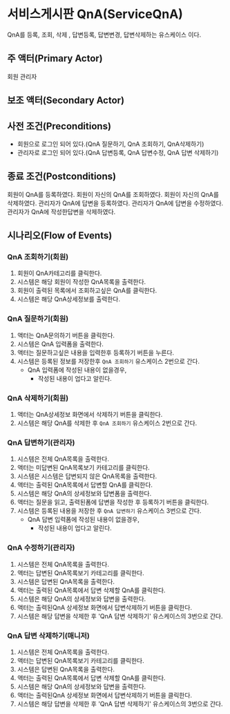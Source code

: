 # 서비스게시판 QnA(ServiceQnA)
QnA를 등록, 조회, 삭제 , 답변등록, 답변변경, 답변삭제하는 유스케이스 이다.

## 주 액터(Primary Actor)
회원
관리자

## 보조 액터(Secondary Actor)

## 사전 조건(Preconditions)
- 회원으로 로그인 되어 있다.(QnA 질문하기, QnA 조회하기, QnA삭제하기)
- 관리자로 로그인 되어 있다.(QnA 답변등록, QnA 답변수정, QnA 답변 삭제하기)

## 종료 조건(Postconditions)
회원이 QnA를 등록하였다.
회원이 자신의 QnA를 조회하였다.
회원이 자신의 QnA를 삭제하였다.
관리자가 QnA에 답변을 등록하였다.
관리자가 QnA에 답변을 수정하였다.
관리자가 QnA에 작성한답변을 삭제하였다.

## 시나리오(Flow of Events)

### QnA 조회하기(회원)

1. 회원이 QnA카테고리를 클릭한다.
2. 시스템은 해당 회원이 작성한 QnA목록을 출력한다.
3. 회원이 출력된 목록에서 조회하고싶은 QnA를 클릭한다.
4. 시스템은 해당 QnA상세정보를 출력한다.

### QnA 질문하기(회원)

1. 액터는 QnA문의하기 버튼을 클릭한다. 
2. 시스템은 QnA 입력폼을 출력한다.
3. 액터는 질문하고싶은 내용을 입력한후 등록하기 버튼을 누른다.
4. 시스템은 등록된 정보를 저장한후 `QnA 조회하기` 유스케이스 2번으로 간다.
    - QnA 입력폼에 작성된 내용이 없을경우,
        - 작성된 내용이 업다고 알린다.

### QnA 삭제하기(회원)

1. 액터는 QnA상세정보 화면에서 삭제하기 버튼을 클릭한다.
2. 시스템은 해당 QnA를 삭제한 후 `QnA 조회하기` 유스케이스 2번으로 간다.

### QnA 답변하기(관리자)

1. 시스템은 전체 QnA목록을 출력한다.
2. 액터는 미답변된 QnA목록보기 카테고리를 클릭한다.
3. 시스템은 시스템은 답변되지 않은 QnA목록을 출력한다.
4. 액터는 출력된 QnA목록에서 답변할 QnA를 클릭한다.
5. 시스템은 해당 QnA의 상세정보와 답변폼을 출력한다.
6. 액터는 질문을 읽고, 출력된폼에 답변을 작성한 후 등록하기 버튼을 클릭한다. 
7. 시스템은 등록된 내용을 저장한 후 `QnA 답변하기` 유스케이스 3번으로 간다.
    - QnA 답변 입력폼에 작성된 내용이 없을경우,
        - 작성된 내용이 업다고 알린다.

### QnA 수정하기(관리자)

1. 시스템은 전체 QnA목록을 출력한다.
2. 액터는 답변된 QnA목록보기 카테고리를 클릭한다.
3. 시스템은 답변된 QnA목록을 출력한다.
4. 액터는 출력된 QnA목록에서 답변 삭제할 QnA를 클릭한다.
5. 시스템은 해당 QnA의 상세정보와 답변을 출력한다.
6. 액터는 출력된QnA 상세정보 화면에서 답변삭제하기 버튼을 클릭한다.
7. 시스템은 해당 답변을 삭제한 후 'QnA 답변 삭제하기' 유스케이스의 3번으로 간다.

### QnA 답변 삭제하기(매니저)
1. 시스템은 전체 QnA목록을 출력한다.
2. 액터는 답변된 QnA목록보기 카테고리를 클릭한다.
3. 시스템은 답변된 QnA목록을 출력한다.
4. 액터는 출력된 QnA목록에서 답변 삭제할 QnA를 클릭한다.
5. 시스템은 해당 QnA의 상세정보와 답변을 출력한다.
6. 액터는 출력된QnA 상세정보 화면에서 답변삭제하기 버튼을 클릭한다.
7. 시스템은 해당 답변을 삭제한 후 'QnA 답변 삭제하기' 유스케이스의 3번으로 간다.
